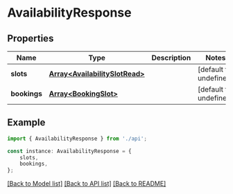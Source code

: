 # AvailabilityResponse


## Properties

Name | Type | Description | Notes
------------ | ------------- | ------------- | -------------
**slots** | [**Array&lt;AvailabilitySlotRead&gt;**](AvailabilitySlotRead.md) |  | [default to undefined]
**bookings** | [**Array&lt;BookingSlot&gt;**](BookingSlot.md) |  | [default to undefined]

## Example

```typescript
import { AvailabilityResponse } from './api';

const instance: AvailabilityResponse = {
    slots,
    bookings,
};
```

[[Back to Model list]](../README.md#documentation-for-models) [[Back to API list]](../README.md#documentation-for-api-endpoints) [[Back to README]](../README.md)
